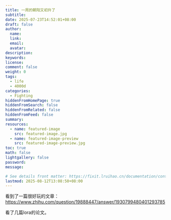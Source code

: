 ```yaml
---
title: 一周的朝阳又初升了
subtitle:
date: 2025-07-23T14:52:01+08:00
draft: false
author:
  name:
  link:
  email:
  avatar:
description:
keywords:
license:
comment: false
weight: 0
tags:
  - life
  - 4000d
categories:
  - Fighting
hiddenFromHomePage: true
hiddenFromSearch: false
hiddenFromRelated: false
hiddenFromFeed: false
summary:
resources:
  - name: featured-image
    src: featured-image.jpg
  - name: featured-image-preview
    src: featured-image-preview.jpg
toc: true
math: false
lightgallery: false
password:
message:

# See details front matter: https://fixit.lruihao.cn/documentation/content-management/introduction/#front-matter
lastmod: 2025-08-12T13:08:50+08:00
---
```


看到了一篇很好玩的文章：https://www.zhihu.com/question/19888447/answer/1930799480401293785

看了几篇lora的论文。
<!--more-->


